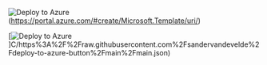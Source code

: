 ![Deploy to Azure](https://aka.ms/deploytoazurebutton)(https://portal.azure.com/#create/Microsoft.Template/uri/)


[![Deploy to Azure](https://aka.ms/deploytoazurebutton)]C/https%3A%2F%2Fraw.githubusercontent.com%2Fsandervandevelde%2Fdeploy-to-azure-button%2Fmain%2Fmain.json)
